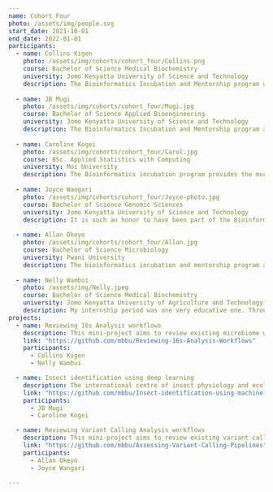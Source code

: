 ```yaml
---
name: Cohort Four
photo: /assets/img/people.svg
start_date: 2021-10-01
end_date: 2022-01-01
participants:
  - name: Collins Kigen
    photo: /assets/img/cohorts/cohort_four/Collins.png
    course: Bachelor of Science Medical Biochemistry
    university: Jomo Kenyatta University of Science and Technology
    description: The Bioinformatics Incubation and Mentorship program was a huge turning point in my career. First, I gained technical skills in programming and genomics as well as professional skills including communication, presentation, teamwork and leadership. Second, it helped me establish my career path by enabling me to identify my strengths and build on them in order to carve out a niche for myself within the broad line of science. The program was successful owing to the student-centered approach in delivery of the curriculum, and the rounded support from the bioinformatics group at icipe led by Dr. Caleb Kibet. I appreciate Ruth Nanjala, the lead trainer, for her quality and skillful teaching, as well as the postgraduate students who also made a significant contribution to our learning. Last but not least, the peer mentorship that carries on even after the internship has ended has helped me broaden my professional network in the field of bioinformatics. This program is a great opportunity to learn, experience and network.
    
  - name: JB Mugi
    photo: /assets/img/cohorts/cohort_four/Mugi.jpg
    course: Bachelor of Science Applied Bioengineering
    university: Jomo Kenyatta University of Science and Technology
    description: The Bioinformatics Incubation and Mentorship program at icipe is a major highlight in my career so far. Through it's very able and talented team of  facilitators led by Dr Caleb Kibet, the programme helped me improve in key areas that are essential in the field of Bioinformatics and Science in general. The practical application of acquired skills to solve real word problems went a long way to lay a strong foundation upon which to build a career in Bioinformatics. The programme also gave a boost to my confidence in my skills bearing in mind that we were learning from the best Scholars and Scientists. Overall, at the end of the internship, I was better at professional and scientific communication, Machine Learning, data analysis and most importantly had a broader network.
    
  - name: Caroline Kogei
    photo: /assets/img/cohorts/cohort_four/Carol.jpg
    course: BSc. Applied Statistics with Computing
    university: Moi University
    description: The Bioinformatics incubation program provides the much needed platform to kickstart a career in genomics research. Through the well curated programs, I discovered the various opportunities in Bioinformatics. I up-skilled in both hard and soft skills including programming, technical writing, mentorship and presentation skills. I’d like to thank Dr Caleb Kibet, Ruth Nanjala and the entire team for their mentorship in ensuring we become the best version of ourselves.
    
  - name: Joyce Wangari
    photo: /assets/img/cohorts/cohort_four/Joyce-photo.jpg
    course: Bachelor of Science Genomic Sciences
    university: Jomo Kenyatta University of Science and Technology
    description: It is such an honor to have been part of the Bioinformatics Incubation and Mentorship  Program at ICIPE. This experience has laid a great foundation for my career in Bioinformatics. The program is well structured and facilitated by a dedicated team of experts. It involves a rigorous training for both technical and soft skills after which one reproduces a scientific paper and works on the mini-project collaboratively, a unique approach to enhance skill retention. In Addition to that, the journal club presentations and weekly code review equips one with writing, communication and presentation skills. The training equipped me with a unique sense of tenacity and diligence to meticulously approach scientific problems through a computational lens and with the necessary soft skills. I am now more motivated and confident to pursue Bioinformatics further. I accord profound gratitude to Dr. Caleb Kibet, Ruth Nanjala, Eric Kariuki, Pauline Karega and the entire Bioinformatics team for their dedication to teach, guide and mentor us through the internship period and even afterwards through the alumni mentorship program.
    
  - name: Allan Okeyo
    photo: /assets/img/cohorts/cohort_four/Allan.jpg
    course: Bachelor of Science Microbiology
    university: Pwani University
    description: The bioinformatics incubation and mentorship program at ICIPE was a stepping stone into what I have wanted to know and pursue as a career. I gained the confidence to solving errors, which forms the backbone of a bioinformatics pipeline. I did gain skills such as programming, problem solving, critical thinking. My communication, presentation, writing, leadership and collaboration skills improved so well courtesy of this very program. As of today, I'm ready to step up and challenge myself to more technical opportunities to add cement what I learned from this program and possibly make a career out of it, to help improve the community around me and the world.
    
  - name: Nelly Wambui
    photo: /assets/img/Nelly.jpeg
    course: Bachelor of Science Medical Biochemistry
    university: Jomo Kenyatta University of Agriculture and Technology
    description: My internship period was one very educative one. Through the tasks given I got to grow in my bioinformatics skills. Our supervisors Dr. Caleb Kibet and Ruth Nanjala and the whole team that took us through the training made it easy to get through every stage of it. I got to practice and improve on various skills such as in my communication, presentation of work, and even collaborative skills. It was a wholesome experience and I am grateful to have been part of it.
projects:
  - name: Reviewing 16s Analysis workflows
    description: This mini-project aims to review existing microbiome workflows, identify great ones and extend the workflows where there are gaps, especially to make them useful in insect and pathogen data.
    link: "https://github.com/mbbu/Reviewing-16s-Analysis-Workflows"
    participants:
      - Collins Kigen
      - Nelly Wambui

  - name: Insect identification using deep learning
    description: The international centre of insect physiology and ecology is a leading institution in insect research in Africa and the world. There are several reasons why icipe focuses on insect research. These reasons include they are a source of food and feed, they are the most diverse and abundant forms of life on earth, and they are crop pests and disease vectors. There is a need to harness the potential of insects for food and feed, pest, disease vectors etc. and develop appropriate strategies e.g. control, industrialization and research. All these starts with identifying the insects, which is a role taken up by a well-trained entomologist. However, since entomologists are few and not always available, and insects varieties are many, raises the need for other automated techniques. Machine learning approaches, especially deep learning have become a go-to tool for automated image identification and classification. These digital solutions can be deployed on mobile phones and used by farmers and communities at large for image identification and classifiation.
    link: "https://github.com/mbbu/Insect-identification-using-machine-learning"
    participants:
      - JB Mugi
      - Caroline Kogei

  - name: Reviewing Variant Calling Analysis workflows
    description: This mini-project aims to review existing variant calling pipelines, identify great ones and extend the workflows where there are gaps, especially to make them useful in insect and pathogen data.
    link: "https://github.com/mbbu/Assessing-Variant-Calling-Pipelines"
    participants:
      - Allan Okeyo
      - Joyce Wangari

---
```

